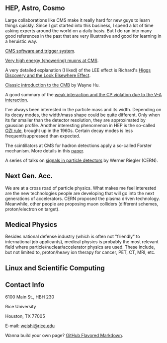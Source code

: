 ## HEP, Astro, Cosmo
Large collaborations like CMS make it really hard for new guys to learn things quickly. Since I got started into this business, I spend a lot of time asking experts around the world on a daily basis. But I do ran into many good references in the past that are very illustrative and good for learning in a heruistic way.

[CMS software and trigger system](https://indico.cern.ch/event/803880/contributions/3343511/attachments/1823045/2982756/cmsHLTRecoV6.pdf).

[Very high energy (showering) muons at CMS](https://indico.cern.ch/event/827830/contributions/3475196/attachments/1869241/3075133/ApprovalHighpT.pdf).

A very detailed explanation (I liked) of the LEE effect is Richard's [Higgs Discovery and the Look Elsewhere Effect](http://philsci-archive.pitt.edu/10791/4/%28PhilSci_online_first_version_26.06.2014%29Higgs_and_Look_Elsewhere_Effect.pdf).

[Classic introduction to the CMB](http://background.uchicago.edu/index.html) by Wayne Hu.

A good summary of the [weak interaction and the CP violation due to the V-A interaction](https://warwick.ac.uk/fac/sci/physics/staff/academic/boyd/stuff/neutrinolectures/weak.pdf).

I've always been interested in the particle mass and its width. Depending on its decay modes, the width/mass shape could be quite different. Only when its far smaller than the detector resolution, they are approximated by gaussian profile. Another interesting phenomenon in HEP is the so-called [OZI rule](https://en.wikipedia.org/wiki/OZI_rule), brought up in the 1960s. Certain decay modes is less frequent/suppressed than expected.

The scintillators at CMS for hadron detections apply a so-called Forster mechanism. More details in this [paper](https://cds.cern.ch/record/2702214/files/PRF-18-003-paper-v10.pdf).

A series of talks on [signals in particle detectors](https://indico.cern.ch/event/843083/) by Werner Riegler (CERN).

## Next Gen. Acc.
We are at a cross road of particle physics. What makes me feel interested are the new technologies people are developing that will go into the next generations of accelerators. CERN proposed the plasma driven technology. Meanwhile, other people are proposing muon colliders (different schemes, proton/electron on target).

## Medical Physics
Besides national defense industry (which is often not "friendly" to international job applicants), medical physics is probably the most relevant field where particle/nuclear/accelerator physics are used. These include, but not limited to, proton/heavy ion therapy for cancer, PET, CT, MRI, etc.

## Linux and Scientific Computing


## Contact Info
6100 Main St., HBH 230

Rice University

Houston, TX 77005

E-mail: weishi@rice.edu

Wanna build your own page? [GitHub Flavored Markdown](https://guides.github.com/features/mastering-markdown/).
